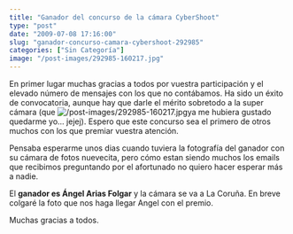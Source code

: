 ```yaml
---
title: "Ganador del concurso de la cámara CyberShoot"
type: "post"
date: "2009-07-08 17:16:00"
slug: "ganador-concurso-camara-cybershoot-292985"
categories: ["Sin Categoría"]
image: "/post-images/292985-160217.jpg"
---
```


En primer lugar muchas gracias a todos por vuestra participación y el elevado número de mensajes con los que no contábamos. Ha sido un éxito de convocatoria, aunque hay que darle el mérito sobretodo a la super cámara (que ![/post-images/292985-160217.jpg](/post-images/292985-160217.jpg "/post-images/292985-160217.jpg")ya me hubiera gustado quedarme yo... jejej). Espero que este concurso sea el primero de otros muchos con los que premiar vuestra atención.

Pensaba esperarme unos dias cuando tuviera la fotografía del ganador con su cámara de fotos nuevecita, pero cómo estan siendo muchos los emails que recibimos preguntando por el afortunado no quiero hacer esperar más a nadie.

El **ganador es Ángel Arias Folgar** y la cámara se va a La Coruña. En breve colgaré la foto que nos haga llegar Angel con el premio.

Muchas gracias a todos.